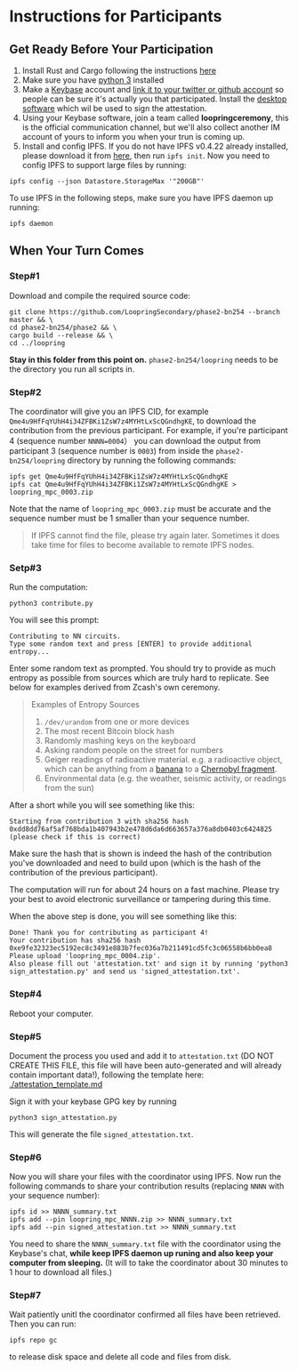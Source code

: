 # Instructions for Participants

## Get Ready Before Your Participation

1. Install Rust and Cargo following the instructions [here](https://www.rust-lang.org/tools/install)
1. Make sure you have [python 3](https://www.python.org/downloads/) installed
1. Make a [Keybase](https://keybase.io/) account and [link it to your twitter or github account](https://github.com/pstadler/keybase-gpg-github) so people can be sure it's actually you that participated. Install the [desktop software](https://keybase.io/download) which wil be used to sign the attestation.
1. Using your Keybase software, join a team called **loopringceremony**, this is the official communication channel, but we'll also collect another IM account of yours to inform you when your trun is coming up.
1. Install and config IPFS. If you do not have IPFS v0.4.22 already installed, please download it from [here](https://dist.ipfs.io/#go-ipfs), then run `ipfs init`. Now you need to config IPFS to support large files by running:
```console
ipfs config --json Datastore.StorageMax '"200GB"'
```

To use IPFS in the following steps, make sure you have IPFS daemon up running:

```console
ipfs daemon
```

## When Your Turn Comes

### Step#1

Download and compile the required source code:

```console
git clone https://github.com/LoopringSecondary/phase2-bn254 --branch master && \
cd phase2-bn254/phase2 && \
cargo build --release && \
cd ../loopring
```

**Stay in this folder from this point on.** `phase2-bn254/loopring` needs to be the directory you run all scripts in.

### Step#2

The coordinator will give you an IPFS CID, for example `Qme4u9HfFqYUhH4i34ZFBKi1ZsW7z4MYHtLxScQGndhgKE`, to download the contribution from the previous participant. For example, if you're participant 4 (sequence number `NNNN=0004`） you can download the output from participant 3 (sequence number is `0003`) from inside the `phase2-bn254/loopring` directory by running the following commands:

```console
ipfs get Qme4u9HfFqYUhH4i34ZFBKi1ZsW7z4MYHtLxScQGndhgKE
ipfs cat Qme4u9HfFqYUhH4i34ZFBKi1ZsW7z4MYHtLxScQGndhgKE > loopring_mpc_0003.zip
```
Note that the name of `loopring_mpc_0003.zip` must be accurate and the sequence number must be 1 smaller than your sequence number.

> If IPFS cannot find the file, please try again later. Sometimes it does take time for  files to become available to remote IPFS nodes.

### Setp#3

Run the computation:

```console
python3 contribute.py
```

You will see this prompt:

```
Contributing to NN circuits.
Type some random text and press [ENTER] to provide additional entropy...
```

Enter some random text as prompted. You should try to provide as much entropy as possible from sources which are truly hard to replicate. See below for examples derived from Zcash's own ceremony.

> Examples of Entropy Sources
>
> 1. `/dev/urandom` from one or more devices
> 3. The most recent Bitcoin block hash
> 2. Randomly mashing keys on the keyboard
> 5. Asking random people on the street for numbers
> 6. Geiger readings of radioactive material. e.g. a radioactive object, which can be anything from a [banana](https://en.wikipedia.org/wiki/Banana_equivalent_dose) to a [Chernobyl fragment](https://www.vice.com/en_us/article/gy8yn7/power-tau-zcash-radioactive-toxic-waste).
> 7. Environmental data (e.g. the weather, seismic activity, or readings from the sun)


After a short while you will see something like this:

```
Starting from contribution 3 with sha256 hash 0xdd8dd76af5af768bda1b407943b2e478d6da6d663657a376a8db0403c6424825 (please check if this is correct)
```

Make sure the hash that is shown is indeed the hash of the contribution you've downloaded and need to build upon (which is the hash of the contribution of the previous participant).

The computation will run for about 24 hours on a fast machine. Please try your best to avoid electronic surveillance or tampering during this time.

When the above step is done, you will see something like this:

```
Done! Thank you for contributing as participant 4!
Your contribution has sha256 hash 0xe9fe32323ec5192ec8c3491e883b7fec036a7b211491cd5fc3c06558b6bb0ea8
Please upload 'loopring_mpc_0004.zip'.
Also please fill out 'attestation.txt' and sign it by running 'python3 sign_attestation.py' and send us 'signed_attestation.txt'.
```

### Step#4

Reboot your computer.

### Step#5

Document the process you used and add it to `attestation.txt` (DO NOT CREATE THIS FILE, this file will have been auto-generated and will already contain important data!), following the template here: [./attestation_template.md](./attestation_template.md)

Sign it with your keybase GPG key by running

```console
python3 sign_attestation.py
```

This will generate the file `signed_attestation.txt`.

### Step#6
Now you will share your files with the coordinator using IPFS. 
Now run the following commands to share your contribution results (replacing `NNNN` with your sequence number):
```console
ipfs id >> NNNN_summary.txt
ipfs add --pin loopring_mpc_NNNN.zip >> NNNN_summary.txt
ipfs add --pin signed_attestation.txt >> NNNN_summary.txt
```
You need to share the `NNNN_summary.txt` file with the coordinator using the Keybase's chat, **while keep IPFS daemon up runing and also keep your computer from sleeping.** (It will to take the coordinator about 30 minutes to 1 hour to download all files.)

### Step#7
Wait patiently unitl the coordinator confirmed all files have been retrieved. Then you can run:
```console
ipfs repo gc
```
to release disk space and delete all code and files from disk.

